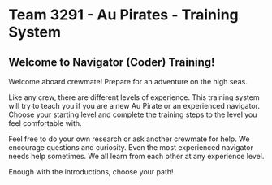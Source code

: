 # Team 3291 - Au Pirates - Training System

## Welcome to Navigator (Coder) Training!

Welcome aboard crewmate!   Prepare for an adventure on the high seas.    

Like any crew, there are different levels of experience.    This training system will try to teach you if you are a new Au Pirate or an experienced navigator.   Choose your starting level and complete the training steps to the level you feel comfortable with.  

Feel free to do your own research or ask another crewmate for help.   We encourage questions and curiosity.   Even the most experienced navigator needs help sometimes.    We all learn from each other at any experience level.

Enough with the introductions, choose your path!